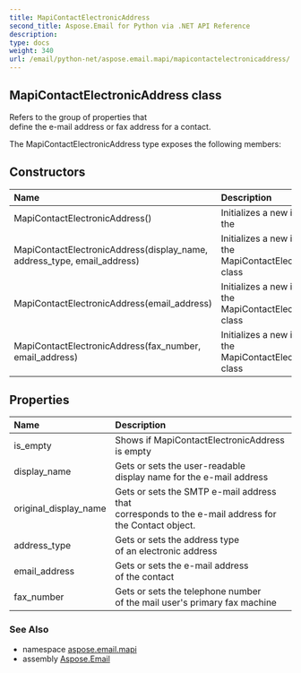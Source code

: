 ```yaml
---
title: MapiContactElectronicAddress
second_title: Aspose.Email for Python via .NET API Reference
description: 
type: docs
weight: 340
url: /email/python-net/aspose.email.mapi/mapicontactelectronicaddress/
---
```


## MapiContactElectronicAddress class

Refers to the group of properties that <br/>            define the e-mail address or fax address for a contact.

The MapiContactElectronicAddress type exposes the following members:
## Constructors
| Name | Description |
| :- | :- |
|MapiContactElectronicAddress()|Initializes a new instance of the|
|MapiContactElectronicAddress(display_name, address_type, email_address)|Initializes a new instance of the MapiContactElectronicAddress class|
|MapiContactElectronicAddress(email_address)|Initializes a new instance of the MapiContactElectronicAddress class|
|MapiContactElectronicAddress(fax_number, email_address)|Initializes a new instance of the MapiContactElectronicAddress class|
## Properties
| Name | Description |
| :- | :- |
|is_empty|Shows if MapiContactElectronicAddress is empty|
|display_name|Gets or sets the user-readable <br/>            display name for the e-mail address|
|original_display_name|Gets or sets the SMTP e-mail address that <br/>            corresponds to the e-mail address for the Contact object.|
|address_type|Gets or sets the address type <br/>            of an electronic address|
|email_address|Gets or sets the e-mail address <br/>            of the contact|
|fax_number|Gets or sets the telephone number <br/>            of the mail user's primary fax machine|

### See Also

* namespace [aspose.email.mapi](/email/python-net/aspose.email.mapi/)
* assembly [Aspose.Email](/slides/python-net/)


